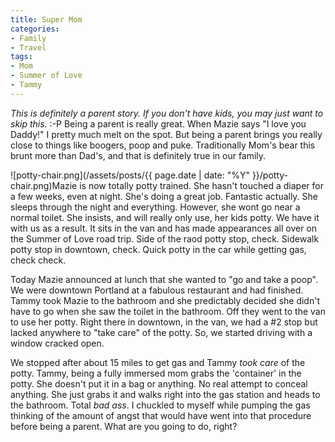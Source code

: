 ```yaml
---
title: Super Mom
categories:
- Family
- Travel
tags:
- Mom
- Summer of Love
- Tammy
---
```


_This is definitely a parent story. If you don't have kids, you may just want to skip this._ :-P
Being a parent is really great. When Mazie says "I love you Daddy!" I pretty much melt on the spot. But being a parent brings you really close to things like boogers, poop and puke. Traditionally Mom's bear this brunt more than Dad's, and that is definitely true in our family.

![potty-chair.png](/assets/posts/{{ page.date | date: "%Y" }}/potty-chair.png)Mazie is now totally potty trained. She hasn't touched a diaper for a few weeks, even at night. She's doing a great job. Fantastic actually. She sleeps through the night and everything. However, she wont go near a normal toilet. She insists, and will really only use, her kids potty. We have it with us as a result. It sits in the van and has made appearances all over on the Summer of Love road trip. Side of the raod potty stop, check. Sidewalk potty stop in downtown, check. Quick potty in the car while getting gas, check check.

Today Mazie announced at lunch that she wanted to "go and take a poop". We were downtown Portland at a fabulous restaurant and had finished. Tammy took Mazie to the bathroom and she predictably decided she didn't have to go when she saw the toilet in the bathroom. Off they went to the van to use her potty. Right there in downtown, in the van, we had a #2 stop but lacked anywhere to "take care" of the potty. So, we started driving with a window cracked open.

We stopped after about 15 miles to get gas and Tammy _took care_ of the potty. Tammy, being a fully immersed mom grabs the 'container' in the potty. She doesn't put it in a bag or anything. No real attempt to conceal anything. She just grabs it and walks right into the gas station and heads to the bathroom. Total _bad ass_. I chuckled to myself while pumping the gas thinking of the amount of angst that would have went into that procedure before being a parent. What are you going to do, right?
